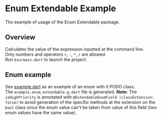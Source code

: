 # Enum Extendable Example
The example of usage of the Enum Extendable package.
## Overview
Calculates the value of the expression inputted at the command line.\
Only numbers and operators `+`, `-`, `*`, `/` are allowed.\
Run `bin/main.dart` to launch the project.
## Enum example
See [example.dart](lib/example.dart) as an example of an enum with it
PODO class.\
The `example.enum_extendable.g.dart` file is generated.
**Note:** The `isHighPriority` is annotated with `@ExtendableEnumField
(classExtension: false)` to avoid generation of the specific methods at the extension on the
`bool` class since the enum value can't be taken from value of this field
(two enum values have the same value).
